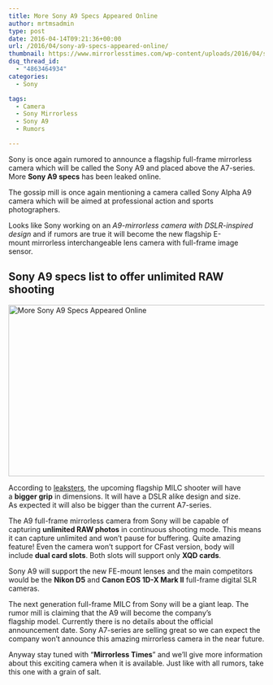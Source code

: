 ```yaml
---
title: More Sony A9 Specs Appeared Online
author: mrtmsadmin
type: post
date: 2016-04-14T09:21:36+00:00
url: /2016/04/sony-a9-specs-appeared-online/
thumbnail: https://www.mirrorlesstimes.com/wp-content/uploads/2016/04/sony-a9-specs-appeared-online.jpg
dsq_thread_id:
  - "4863464934"
categories:
  - Sony

tags:
  - Camera
  - Sony Mirrorless
  - Sony A9
  - Rumors

---
```

Sony is once again rumored to announce a flagship full-frame mirrorless camera which will be called the Sony A9 and placed above the A7-series. More **Sony A9 specs** has been leaked online.

The gossip mill is once again mentioning a camera called Sony Alpha A9 camera which will be aimed at professional action and sports photographers.

Looks like Sony working on an _A9-mirrorless camera with DSLR-inspired design_ and if rumors are true it will become the new flagship E-mount mirrorless interchangeable lens camera with full-frame image sensor.<!--more-->

## Sony A9 specs list to offer unlimited RAW shooting

<img class="alignnone wp-image-95 size-full" title="More Sony A9 Specs Appeared Online" src="https://i2.wp.com/www.mirrorlesstimes.com/wp-content/uploads/2016/04/sony-a9-specs-appeared-online.jpg?resize=600%2C337&#038;ssl=1" alt="More Sony A9 Specs Appeared Online" width="600" height="337" srcset="https://i2.wp.com/www.mirrorlesstimes.com/wp-content/uploads/2016/04/sony-a9-specs-appeared-online.jpg?w=900&ssl=1 900w, https://i2.wp.com/www.mirrorlesstimes.com/wp-content/uploads/2016/04/sony-a9-specs-appeared-online.jpg?resize=300%2C169&ssl=1 300w, https://i2.wp.com/www.mirrorlesstimes.com/wp-content/uploads/2016/04/sony-a9-specs-appeared-online.jpg?resize=768%2C432&ssl=1 768w" sizes="(max-width: 600px) 100vw, 600px" data-recalc-dims="1" /> 

According to <a href="http://www.dailycameranews.com/2016/04/first-sony-a9-specs/" target="_blank">leaksters</a>, the upcoming flagship MILC shooter will have a **bigger grip** in dimensions. It will have a DSLR alike design and size. As expected it will also be bigger than the current A7-series.

The A9 full-frame mirrorless camera from Sony will be capable of capturing **unlimited RAW photos** in continuous shooting mode. This means it can capture unlimited and won’t pause for buffering. Quite amazing feature! Even the camera won&#8217;t support for CFast version, body will include **dual card slots**. Both slots will support only **XQD cards**.

Sony A9 will support the new FE-mount lenses and the main competitors would be the **Nikon D5** and **Canon EOS 1D-X Mark II** full-frame digital SLR cameras.

The next generation full-frame MILC from Sony will be a giant leap. The rumor mill is claiming that the A9 will become the company’s flagship model. Currently there is no details about the official announcement date. Sony A7-series are selling great so we can expect the company won’t announce this amazing mirrorless camera in the near future.

Anyway stay tuned with &#8220;**Mirrorless Times**&#8221; and we’ll give more information about this exciting camera when it is available. Just like with all rumors, take this one with a grain of salt.
